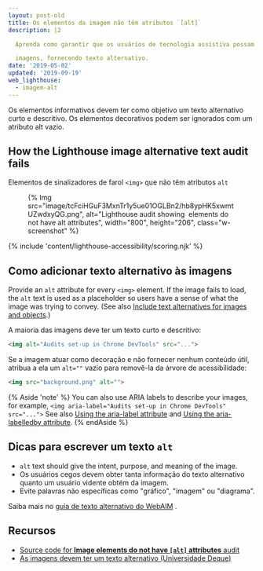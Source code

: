 ```yaml
---
layout: post-old
title: Os elementos da imagem não têm atributos `[alt]`
description: |2

  Aprenda como garantir que os usuários de tecnologia assistiva possam acessar o seu

  imagens, fornecendo texto alternativo.
date: '2019-05-02'
updated: '2019-09-19'
web_lighthouse:
  - imagem-alt
---
```


Os elementos informativos devem ter como objetivo um texto alternativo curto e descritivo. Os elementos decorativos podem ser ignorados com um atributo alt vazio.

## How the Lighthouse image alternative text audit fails

Elementos de sinalizadores de farol `<img>` que não têm atributos `alt`

<figure class="w-figure">   {% Img src="image/tcFciHGuF3MxnTr1y5ue01OGLBn2/hb8ypHK5xwmtUZwdxyQG.png", alt="Lighthouse audit showing <img> elements do not have alt attributes", width="800", height="206", class="w-screenshot" %} </figure>

{% include 'content/lighthouse-accessibility/scoring.njk' %}

## Como adicionar texto alternativo às imagens

Provide an `alt` attribute for every `<img>` element. If the image fails to load, the `alt` text is used as a placeholder so users have a sense of what the image was trying to convey. (See also [Include text alternatives for images and objects](/labels-and-text-alternatives#include-text-alternatives-for-images-and-objects).)

A maioria das imagens deve ter um texto curto e descritivo:

```html
<img alt="Audits set-up in Chrome DevTools" src="...">
```

Se a imagem atuar como decoração e não fornecer nenhum conteúdo útil, atribua a ela um `alt=""` vazio para removê-la da árvore de acessibilidade:

```html
<img src="background.png" alt="">
```

{% Aside 'note' %} You can also use ARIA labels to describe your images, for example, `<img aria-label="Audits set-up in Chrome DevTools" src="...">` See also [Using the aria-label attribute](https://developer.mozilla.org/docs/Web/Accessibility/ARIA/ARIA_Techniques/Using_the_aria-label_attribute) and [Using the aria-labelledby attribute](https://developer.mozilla.org/docs/Web/Accessibility/ARIA/ARIA_Techniques/Using_the_aria-labelledby_attribute). {% endAside %}

## Dicas para escrever um texto `alt`

- `alt` text should give the intent, purpose, and meaning of the image.
- Os usuários cegos devem obter tanta informação do texto alternativo quanto um usuário vidente obtém da imagem.
- Evite palavras não específicas como "gráfico", "imagem" ou "diagrama".

Saiba mais no [guia de texto alternativo do WebAIM](https://webaim.org/techniques/alttext/) .

## Recursos

- [Source code for **Image elements do not have `[alt]` attributes** audit](https://github.com/GoogleChrome/lighthouse/blob/master/lighthouse-core/audits/accessibility/image-alt.js)
- [As imagens devem ter um texto alternativo (Universidade Deque)](https://dequeuniversity.com/rules/axe/3.3/image-alt)
